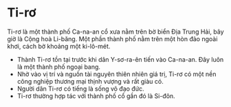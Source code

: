 # Ti-rơ

Ti-rơ là một thành phố Ca-na-an cổ xưa nằm trên bờ biển Địa Trung Hải, bây giờ là Cộng hoà Li-băng. Một phần thành phố nằm trên một hòn đảo ngoài khơi, cách bờ khoảng một ki-lô-mét.
- Thành Ti-rơ tồn tại trước khi dân Y-sơ-ra-ên tiến vào Ca-na-an. Đây luôn là một thành phố ngoại bang.
- Nhờ vào vị trí và nguồn tài nguyên thiên nhiên giá trị, Ti-rơ có một nền công nghiệp thương mại thịnh vượng và rất giàu có.
- Người dân Ti-rơ có tiếng là sống vô đạo đức. 
- Ti-rơ thường hợp tác với thành phố cổ gần đó là Si-đôn.

